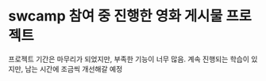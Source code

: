 # swcamp 참여 중 진행한 영화 게시물 프로젝트

프로젝트 기간은 마무리가 되었지만, 부족한 기능이 너무 많음.
계속 진행되는 학습이 있지만, 남는 시간에 조금씩 개선해갈 예정